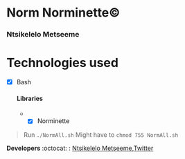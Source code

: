 # Norm Norminette:copyright:
### Ntsikelelo Metseeme

# Technologies used 
- [x] Bash  <br>
    #### Libraries
   * - [x] Norminette
 
> Run `./NormAll.sh` 
> Might have to `chmod 755 NormAll.sh` 

__Developers__ :octocat: : [Ntsikelelo Metseeme](https://github.com/Ntsikelel/),[Twitter](https://twitter.com/ntsikimetseeme/) 
